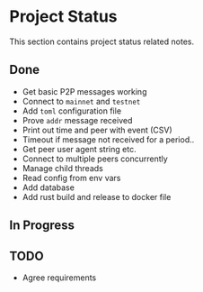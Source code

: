 # Project Status
This section contains project status related notes.

## Done
* Get basic P2P messages working
* Connect to `mainnet` and `testnet`
* Add `toml` configuration file
* Prove `addr` message received
* Print out time and peer with event (CSV)
* Timeout if message not received for a period..
* Get peer user agent string etc.
* Connect to multiple peers concurrently
* Manage child threads
* Read config from env vars
* Add database
* Add rust build and release to docker file

## In Progress

## TODO
* Agree requirements
